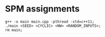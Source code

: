 # SPM assignments


```
g++ -o main main.cpp -pthread -std=c++11; 
./main <SEED> <CYCLIC> <NW> <RANDOM_INPUTS>; 
rm main;
```

